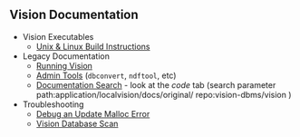 ## Vision Documentation

* Vision Executables
   * [Unix & Linux Build Instructions](nix-build.html)
* Legacy Documentation
   * [Running Vision](https://cdn.rawgit.com/vision-dbms/vision/10423acb15dfa3a8ae30e84fcfa6242bd7b56356/application/localvision/docs/original/Running.htm)
   * [Admin Tools](https://cdn.rawgit.com/vision-dbms/vision/10423acb15dfa3a8ae30e84fcfa6242bd7b56356/application/localvision/docs/original/admTools.htm) (`dbconvert`, `ndftool`, etc)
   * [Documentation Search](https://github.com/search/advanced?q=path%3Aapplication%2Flocalvision%2Fdocs%2Foriginal%2F++repo%3Avision-dbms%2Fvision+) - look at the *code* tab (search parameter path:application/localvision/docs/original/ repo:vision-dbms/vision )
* Troubleshooting
   * [Debug an Update Malloc Error](update-malloc-debugging.html)
   * [Vision Database Scan](VdbScan)
